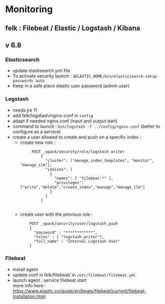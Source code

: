 # Monitoring


## felk : Filebeat / Elastic / Logstash / Kibana


## v 6.8
### Elasticsearch
* update elastisearch.yml file
* To activate security launch : ```$ELASTIC_HOME/bin/elasticsearch-setup-passwords auto```
* Keep in a safe place elastic user password (admin user)

### Logstash 
* needs jre 11
* add felk/logstash/nginx-conf in ```config```
* adapt if needed nginx.conf (input and output part) 
* command to launch : ```bin/logstash -f ../config/nginx-conf``` (better to configure as a service)
* create a user allowed to create and push on a specific index :
  * create new role :  
    ``` 
         POST _xpack/security/role/logstash_writer
             {
               "cluster": ["manage_index_templates", "monitor", "manage_ilm"], 
               "indices": [
                 {
                   "names": [ "filebeat-*" ], 
                   "privileges": ["write","delete","create_index","manage","manage_ilm"]  
                 }
               ]
             }
                         
  * create user with the previous role :  
    ``` 
        POST _xpack/security/user/logstash_push
        {
          "password" : "************",
          "roles" : [ "logstash_writer"],
          "full_name" : "Internal Logstash User"
        }       

### Filebeat
* install agent
* update conf in felk/filebeat/ in ```/etc/filebeat/filebeat.yml```
* launch agent : service filebeat start  
more info here : https://www.elastic.co/guide/en/beats/filebeat/current/filebeat-installation.html

